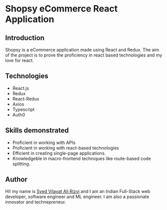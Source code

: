 # Shopsy eCommerce React Application

## Introduction

Shopsy is a eCommerce application made using React and Redux. The aim of the project is to prove the proficiency in react based technologies and my love for react.

## Technologies

- React.js
- Redux
- React-Redux
- Axios
- Typescript
- Auth0

## Skills demonstrated

- Proficient in working with APIs
- Proficient in working with react-based technologies
- Efficient in creating single-page applications.
- Knowledgeble in macro-frontend techniques like route-based code splitting.

## Author

Hi! my name is [Syed Vilayat Ali Rizvi](https://vilayat.herokuapp.com/) and I am an Indian Full-Stack web developer, software engineer and ML engineer. I am also a passionate innovator and technepreneur.
